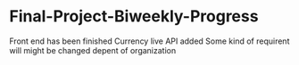# Final-Project-Biweekly-Progress

Front end has been finished
Currency live API added
Some kind of  requirent will might be changed depent of organization
